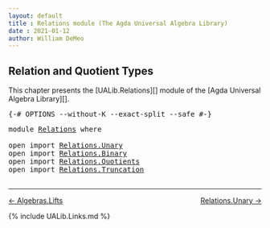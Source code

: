 ```yaml
---
layout: default
title : Relations module (The Agda Universal Algebra Library)
date : 2021-01-12
author: William DeMeo
---
```


## <a id="relation-and-quotient-types">Relation and Quotient Types</a>

This chapter presents the [UALib.Relations][] module of the [Agda Universal Algebra Library][].

<pre class="Agda">
<a id="316" class="Symbol">{-#</a> <a id="320" class="Keyword">OPTIONS</a> <a id="328" class="Pragma">--without-K</a> <a id="340" class="Pragma">--exact-split</a> <a id="354" class="Pragma">--safe</a> <a id="361" class="Symbol">#-}</a>
</pre>

<pre class="Agda">
<a id="390" class="Keyword">module</a> <a id="397" href="Relations.html" class="Module">Relations</a> <a id="407" class="Keyword">where</a>

<a id="414" class="Keyword">open</a> <a id="419" class="Keyword">import</a> <a id="426" href="Relations.Unary.html" class="Module">Relations.Unary</a>
<a id="442" class="Keyword">open</a> <a id="447" class="Keyword">import</a> <a id="454" href="Relations.Binary.html" class="Module">Relations.Binary</a>
<a id="471" class="Keyword">open</a> <a id="476" class="Keyword">import</a> <a id="483" href="Relations.Quotients.html" class="Module">Relations.Quotients</a>
<a id="503" class="Keyword">open</a> <a id="508" class="Keyword">import</a> <a id="515" href="Relations.Truncation.html" class="Module">Relations.Truncation</a>

</pre>

-------------------------------------

[← Algebras.Lifts](UALib.Algebras.Lifts.html)
<span style="float:right;">[Relations.Unary →](Relations.Unary.html)</span>

{% include UALib.Links.md %}

